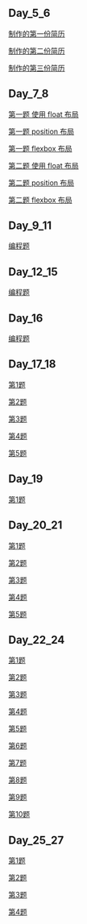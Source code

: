 ## Day_5_6

<a href="https://ljz572000.github.io/frontend/day_5_6/resume.html">制作的第一份简历</a>

<a href="https://ljz572000.github.io/frontend/day_5_6/resume_2.html">制作的第二份简历</a>

<a href="https://ljz572000.github.io/frontend/day_5_6/resume_3.html">制作的第三份简历</a>

## Day_7_8

<a href="https://ljz572000.github.io/frontend/day_7_8/index.html">第一题 使用 float 布局</a>

<a href="https://ljz572000.github.io/frontend/day_7_8/index2.html">第一题 position 布局</a>

<a href="https://ljz572000.github.io/frontend/day_7_8/index3.html">第一题 flexbox 布局</a>

<a href="https://ljz572000.github.io/frontend/day_7_8/design.html">第二题 使用 float 布局</a>

<a href="https://ljz572000.github.io/frontend/day_7_8/design_2.html">第二题 position 布局</a>

<a href="https://ljz572000.github.io/frontend/day_7_8/design_3.html">第二题 flexbox 布局</a>

## Day_9_11

<a href="https://ljz572000.github.io/frontend/day_9_11/index.html">编程题</a>

## Day_12_15

<a href="https://ljz572000.github.io/frontend/day_12_15/index.html">编程题</a>

## Day_16

<a href="https://ljz572000.github.io/frontend/day_16/index.html">编程题</a>

## Day_17_18

<a href="https://ljz572000.github.io/frontend/day_17_18/problem_1.html">第1题</a>

<a href="https://ljz572000.github.io/frontend/day_17_18/problem_2.html">第2题</a>

<a href="https://ljz572000.github.io/frontend/day_17_18/problem_3.html">第3题</a>

<a href="https://ljz572000.github.io/frontend/day_17_18/problem_4.html">第4题</a>

<a href="https://ljz572000.github.io/frontend/day_17_18/problem_5.html">第5题</a>

## Day_19

<a href="https://ljz572000.github.io/frontend/day_19/problem_1.html">第1题</a>

## Day_20_21

<a href="https://ljz572000.github.io/frontend/day_20_21/problem_1.html">第1题</a>

<a href="https://ljz572000.github.io/frontend/day_20_21/problem_2.html">第2题</a>

<a href="https://ljz572000.github.io/frontend/day_20_21/problem_3.html">第3题</a>

<a href="https://ljz572000.github.io/frontend/day_20_21/problem_4.html">第4题</a>

<a href="https://ljz572000.github.io/frontend/day_20_21/problem_5.html">第5题</a>

## Day_22_24

<a href="https://ljz572000.github.io/frontend/day_22_24/problem_1.html">第1题</a>

<a href="https://ljz572000.github.io/frontend/day_22_24/problem_2.html">第2题</a>

<a href="https://ljz572000.github.io/frontend/day_22_24/problem_3.html">第3题</a>

<a href="https://ljz572000.github.io/frontend/day_22_24/problem_4.html">第4题</a>

<a href="https://ljz572000.github.io/frontend/day_22_24/problem_5.html">第5题</a>


<a href="https://ljz572000.github.io/frontend/day_22_24/problem_6.html">第6题</a>

<a href="https://ljz572000.github.io/frontend/day_22_24/problem_7.html">第7题</a>

<a href="https://ljz572000.github.io/frontend/day_22_24/problem_8.html">第8题</a>

<a href="https://ljz572000.github.io/frontend/day_22_24/problem_9.html">第9题</a>

<a href="https://ljz572000.github.io/frontend/day_22_24/problem_10.html">第10题</a>

## Day_25_27

<a href="https://ljz572000.github.io/frontend/day_25_27/problem_1.html">第1题</a>

<a href="https://ljz572000.github.io/frontend/day_25_27/problem_2.html">第2题</a>

<a href="https://ljz572000.github.io/frontend/day_25_27/problem_3.html">第3题</a>

<a href="https://ljz572000.github.io/frontend/day_25_27/problem_4.html">第4题</a>
